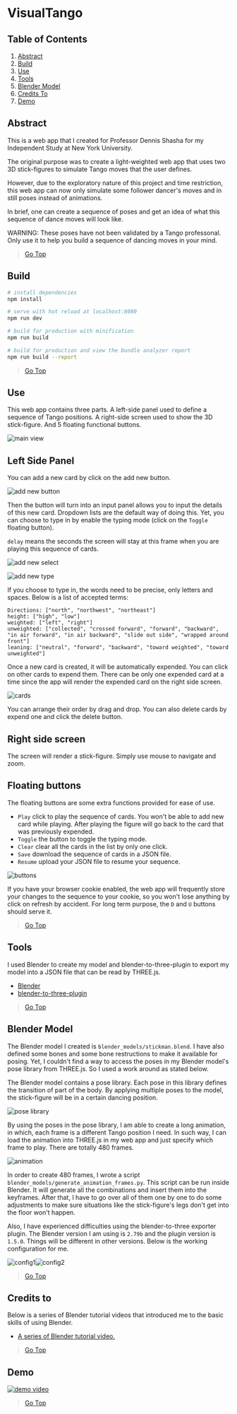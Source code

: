 VisualTango
===========

## Table of Contents

1. [Abstract](#abstract)
2. [Build](#build)
3. [Use](#use)
4. [Tools](#tools)
5. [Blender Model](#blender-model)
6. [Credits To](#credits-to)
7. [Demo](#demo)

## Abstract

This is a web app that I created for Professor Dennis Shasha for my Independent Study at New York University.

The original purpose was to create a light-weighted web app that uses two 3D stick-figures to simulate Tango moves that the user defines.

However, due to the exploratory nature of this project and time restriction, this web app can now only simulate some follower dancer's moves and in still poses instead of animations.

In brief, one can create a sequence of poses and get an idea of what this sequence of dance moves will look like.

WARNING: These poses have not been validated by a Tango professonal. Only use it to help you build a sequence of dancing moves in your mind.

>[Go Top](#table-of-contents)

## Build

``` bash
# install dependencies
npm install

# serve with hot reload at localhost:8080
npm run dev

# build for production with minification
npm run build

# build for production and view the bundle analyzer report
npm run build --report
```

>[Go Top](#table-of-contents)

## Use

This web app contains three parts. A left-side panel used to define a sequence of Tango positions. A right-side screen used to show the 3D stick-figure. And 5 floating functional buttons.

![main view](images/main-view.png)

## Left Side Panel

  You can add a new card by click on the add new button.

  ![add new button](images/add-new-button.png)

  Then the button will turn into an input panel allows you to input the details of this new card. Dropdown lists are the default way of doing this. Yet, you can choose to type in by enable the typing mode (click on the `Toggle` floating button).

  `delay` means the seconds the screen will stay at this frame when you are playing this sequence of cards.

  ![add new select](images/add-new-select.png)

  ![add new type](images/add-new-type.png)

  If you choose to type in, the words need to be precise, only letters and spaces. Below is a list of accepted terms:
  ```
  Directions: ["north", "northwest", "northeast"]
  height: ["high", "low"]
  weighted: ["left", "right"]
  unweighted: ["collected", "crossed forward", "forward", "backward", "in air forward", "in air backward", "slide out side", "wrapped around front"]
  leaning: ["neutral", "forward", "backward", "toward weighted", "toward unweighted"]
  ```

  Once a new card is created, it will be automatically expended. You can click on other cards to expend them. There can be only one expended card at a time since the app will render the expended card on the right side screen.

  ![cards](images/cards.png)

  You can arrange their order by drag and drop. You can also delete cards by expend one and click the delete button.

## Right side screen

  The screen will render a stick-figure. Simply use mouse to navigate and zoom.

## Floating buttons

  The floating buttons are some extra functions provided for ease of use.
  - `Play` click to play the sequence of cards. You won't be able to add new card while playing. After playing the figure will go back to the card that was previously expended.
  - `Toggle` the button to toggle the typing mode.
  - `Clear` clear all the cards in the list by only one click.
  - `Save` download the sequence of cards in a JSON file.
  - `Resume` upload your JSON file to resume your sequence.

  ![buttons](images/buttons.png)

  If you have your browser cookie enabled, the web app will frequently store your changes to the sequence to your cookie, so you won't lose anything by click on refresh by accident. For long term purpose, the `D` and `U` buttons should serve it.

>[Go Top](#table-of-contents)

## Tools

I used Blender to create my model and blender-to-three-plugin to export my model into a JSON file that can be read by THREE.js.

- [Blender](https://www.blender.org/)
- [blender-to-three-plugin](https://github.com/mrdoob/three.js/tree/master/utils/exporters/blender)

>[Go Top](#table-of-contents)

## Blender Model

The Blender model I created is `blender_models/stickman.blend`. I have also defined some bones and some bone restructions to make it available for posing. Yet, I couldn't find a way to access the poses in my Blender model's pose library from THREE.js. So I used a work around as stated below.

The Blender model contains a pose library. Each pose in this library defines the transition of part of the body. By applying multiple poses to the model, the stick-figure will be in a certain dancing position.

![pose library](images/pose-lib.png)

By using the poses in the pose library, I am able to create a long animation, in which, each frame is a different Tango position I need. In such way, I can load the animation into THREE.js in my web app and just specify which frame to play. There are totally 480 frames.

![animation](images/keyframes.png)

In order to create 480 frames, I wrote a script `blender_models/generate_animation_frames.py`. This script can be run inside Blender. It will generate all the combinations and insert them into the keyframes. After that, I have to go over all of them one by one to do some adjustments to make sure situations like the stick-figure's legs don't get into the floor won't happen.

Also, I have experienced difficulties using the blender-to-three exporter plugin. The Blender version I am using is `2.79b` and the plugin version is `1.5.0`. Things will be different in other versions. Below is the working configuration for me.

![config1](images/export-config1.png)![config2](images/export-config1.png)

>[Go Top](#table-of-contents)

## Credits to

Below is a series of Blender tutorial videos that introduced me to the basic skills of using Blender.

- [A series of Blender tutorial video.](http://blender.freemovies.co.uk/stickman/)

>[Go Top](#table-of-contents)

## Demo

[![demo video](https://img.youtube.com/vi/xO7WGC0fHp0/0.jpg)](https://www.youtube.com/watch?v=xO7WGC0fHp0)

>[Go Top](#table-of-contents)
